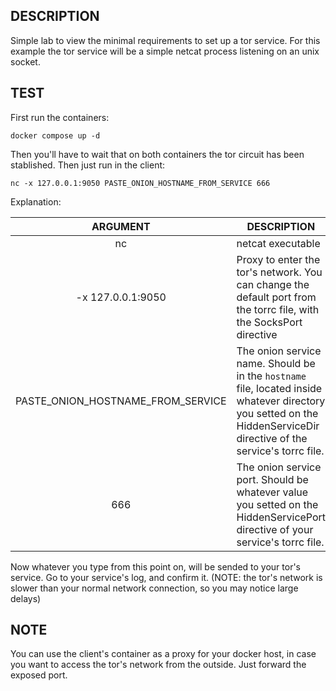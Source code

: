 ## DESCRIPTION

Simple lab to view the minimal requirements to set up a tor service. For this example the tor service will be a simple netcat process listening on an unix socket.

## TEST

First run the containers:

`docker compose up -d`

Then you'll have to wait that on both containers the tor circuit has been stablished. Then just run in the client:

`nc -x 127.0.0.1:9050 PASTE_ONION_HOSTNAME_FROM_SERVICE 666`

Explanation:

| ARGUMENT | DESCRIPTION |
|:--------:| ----------- |
| nc | netcat executable |
| -x 127.0.0.1:9050 | Proxy to enter the tor's network. You can change the default port from the torrc file, with the SocksPort directive |
| PASTE_ONION_HOSTNAME_FROM_SERVICE | The onion service name. Should be in the `hostname` file, located inside whatever directory you setted on the HiddenServiceDir directive of the service's torrc file. |
| 666 | The onion service port. Should be whatever value you setted on the HiddenServicePort directive of your service's torrc file. |

Now whatever you type from this point on, will be sended to your tor's service. Go to your service's log, and confirm it. (NOTE: the tor's network is slower than your normal network connection, so you may notice large delays)

## NOTE

You can use the client's container as a proxy for your docker host, in case you want to access the tor's network from the outside. Just forward the exposed port.

